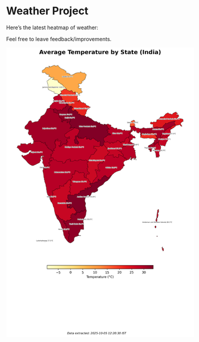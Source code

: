 # Weather Project

Here’s the latest heatmap of weather:

Feel free to leave feedback/improvements.

![India Heatmap](docs/assets/india_heatmap.png?v=E21538)
